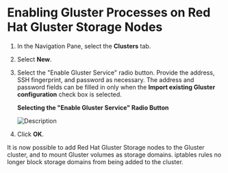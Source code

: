 # Enabling Gluster Processes on Red Hat Gluster Storage Nodes

1. In the Navigation Pane, select the **Clusters** tab.

2. Select **New**.

3. Select the "Enable Gluster Service" radio button. Provide the address, SSH fingerprint, and password as necessary. The address and password fields can be filled in only when the **Import existing Gluster configuration** check box is selected.

    **Selecting the "Enable Gluster Service" Radio Button**

    ![Description](images/6560.png)

4. Click **OK**.

It is now possible to add Red Hat Gluster Storage nodes to the Gluster cluster, and to mount Gluster volumes as storage domains. iptables rules no longer block storage domains from being added to the cluster.
